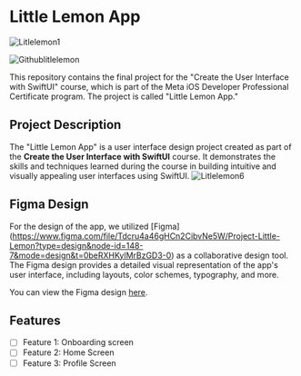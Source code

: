 # Little Lemon App

![Litlelemon1](https://github.com/Septianadwi/littlelemonapp/assets/107457070/fd36b1e5-db7e-4f9f-bfc2-72d942c020dd)

![Githublitlelemon](https://github.com/Septianadwi/littlelemonapp/assets/107457070/ce7ce327-3d8f-4ffc-89f8-d0035eae5cad)

This repository contains the final project for the "Create the User Interface with SwiftUI" course, which is part of the Meta iOS Developer Professional Certificate program. The project is called "Little Lemon App."

## Project Description

The "Little Lemon App" is a user interface design project created as part of the **Create the User Interface with SwiftUI** course. It demonstrates the skills and techniques learned during the course in building intuitive and visually appealing user interfaces using SwiftUI.
![Litlelemon6](https://github.com/Septianadwi/littlelemonapp/assets/107457070/ee9f6a29-0a9a-43f2-9114-8a9d0864ffd7)

## Figma Design

For the design of the app, we utilized [Figma] (https://www.figma.com/file/Tdcru4a46gHCn2CibvNe5W/Project-Little-Lemon?type=design&node-id=148-7&mode=design&t=0beRXHKylMrBzGD3-0) as a collaborative design tool. The Figma design provides a detailed visual representation of the app's user interface, including layouts, color schemes, typography, and more.

You can view the Figma design [here](https://www.figma.com/file/Tdcru4a46gHCn2CibvNe5W/Project-Little-Lemon?type=design&node-id=148-7&mode=design&t=0beRXHKylMrBzGD3-0).

## Features

- [ ] Feature 1: Onboarding screen
- [ ] Feature 2: Home Screen
- [ ] Feature 3: Profile Screen

</body>
</html>


